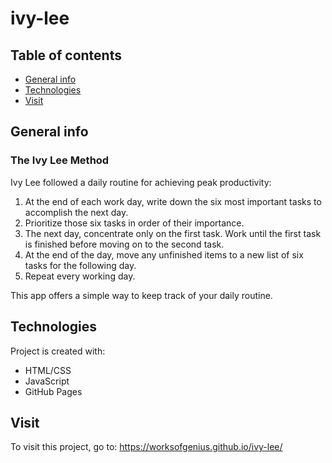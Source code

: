 # ivy-lee
## Table of contents
* [General info](#general-info)
* [Technologies](#technologies)
* [Visit](#visit)

## General info
### The Ivy Lee Method
Ivy Lee followed a daily routine for achieving peak productivity:
1. At the end of each work day, write down the six most important tasks to accomplish the next day.
2. Prioritize those six tasks in order of their importance.
3. The next day, concentrate only on the first task. Work until the first task is finished before moving on to the second task.
4. At the end of the day, move any unfinished items to a new list of six tasks for the following day.
5. Repeat every working day.

This app offers a simple way to keep track of your daily routine.

## Technologies
Project is created with:
* HTML/CSS
* JavaScript
* GitHub Pages
	
## Visit
To visit this project, go to: https://worksofgenius.github.io/ivy-lee/
